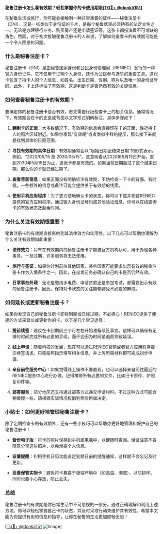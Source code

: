 **秘鲁注册卡怎么看有效期？轻松掌握你的卡使用期限[[TG💪+ @donk5151](https://t.me/s/donk5151)]**

在秘鲁生活或旅行，你可能会接触到一种非常重要的证件——秘鲁注册卡（DNI）。这是一张类似于身份证的卡片，是每个秘鲁居民必须持有的法定文件之一。无论是办理银行业务、购买房产还是申请签证等，这张卡都扮演着不可或缺的角色。然而，对于初次接触秘鲁注册卡的人来说，了解如何查看卡的有效期可能是一个令人困惑的问题。

### 什么是秘鲁注册卡？

秘鲁注册卡（DNI）是由秘鲁国家身份和公民身份管理局（RENIEC）发行的一种官方身份证件。它不仅用于证明个人身份，还作为公民参与选举的重要工具。这张卡包含了持卡人的个人信息，如姓名、出生日期、性别、照片以及唯一的身份证号码。此外，卡上还标注了有效期，这是判断卡是否仍然有效的关键信息。

### 如何查看秘鲁注册卡的有效期？

要确定你的秘鲁注册卡是否有效，首先需要仔细检查卡上的相关信息。通常情况下，有效期会在卡的正面或背面以文字形式明确标注。具体步骤如下：

1. **翻到卡的正面**：大多数情况下，有效期的信息会直接印在卡的正面，靠近持卡人的照片区域附近。如果你发现“有效期”或者类似字样的提示，那么接下来就是找到具体的日期范围。

2. **寻找有效期的具体日期**：有效期通常会以“起始日期至结束日期”的形式表示。例如，“2020/05/15 至 2030/05/15”。这意味着从2020年5月15日开始，直到2030年5月15日为止，这张卡都是有效的。如果当前日期超过了这个结束日期，那么你的卡就已经过期了。

3. **查看背面信息**：如果正面没有明确标注有效期，不妨检查一下卡的背面。有时候，一些额外的信息或备注可能会提供关于有效期的线索。

4. **使用手机应用程序**：为了更方便地确认卡的状态，你可以下载并安装RENIEC提供的官方应用程序。通过输入身份证号码或其他验证信息，你可以在线查询卡的有效状态及剩余时间。

### 为什么关注有效期很重要？

秘鲁注册卡的有效期直接影响到其法律效力和实用性。以下几点可以帮助你理解为什么关注有效期如此重要：

- **法律效力**：只有在有效期内的秘鲁注册卡才能被官方机构认可，用于办理各种事务。一旦过期，许多服务将无法使用。
  
- **旅行与签证**：如果你计划前往其他国家，某些国家可能要求出示有效的秘鲁注册卡作为入境条件之一。因此，在出发前务必确认自己的卡是否仍然有效。

- **日常事务处理**：无论是缴纳水电费、申请贷款还是参加考试，都需要出示有效的秘鲁注册卡。因此，保持对卡状态的关注能够避免不必要的麻烦。

### 如何延长或更新秘鲁注册卡？

如果你发现自己的秘鲁注册卡即将到期或已经过期，不必担心！RENIEC提供了便捷的方式来延长或更新你的卡。以下是几个常见途径：

1. **提前续签**：建议在卡到期前三个月左右开始准备续签事宜。这样可以确保有足够的时间完成所有必要的手续，而不会因为时间紧迫而导致延误。

2. **线上申请**：随着科技的发展，现在可以通过RENIEC官网或者官方应用程序提交续签请求。只需按照指示填写相关信息，并上传所需材料即可完成初步申请。

3. **亲自前往服务中心**：如果觉得线上操作不够直观，也可以选择亲自前往最近的RENIEC服务中心进行办理。记得携带所有必要的文件，比如旧卡原件、护照复印件等。

4. **邮寄服务**：部分地区还支持通过邮寄方式递交申请材料。不过这种方式可能会稍微慢一些，请根据实际情况权衡利弊后再做决定。

### 小贴士：如何更好地管理秘鲁注册卡？

除了定期检查卡的有效期外，还有一些小技巧可以帮助你更好地管理和保护自己的秘鲁注册卡：

- **备份电子版**：将卡的照片保存到手机或电脑中，以便随时查阅。但请注意不要随意分享这些照片，以免泄露个人信息。

- **设置提醒**：利用手机日历功能设定到期日前的提醒通知，这样就不会忘记及时更新。

- **妥善保管实物卡**：避免将卡暴露于极端环境中（如高温、潮湿），以防损坏。同时也要小心存放，防止丢失。

### 总结

秘鲁注册卡的有效期是你日常生活中不可忽视的一部分。通过正确理解和利用上述方法，你可以轻松掌握自己卡的状态，并及时采取行动来维护其有效性。希望本文能为你提供有用的信息和指导，让你在秘鲁的生活更加顺畅无阻！

[[TG💪+ @donk5151](https://t.me/s/donk5151) ![Image](https://i.postimg.cc/rwNCRYN7/Snipaste-2025-04-30-17-27-05.png)]
